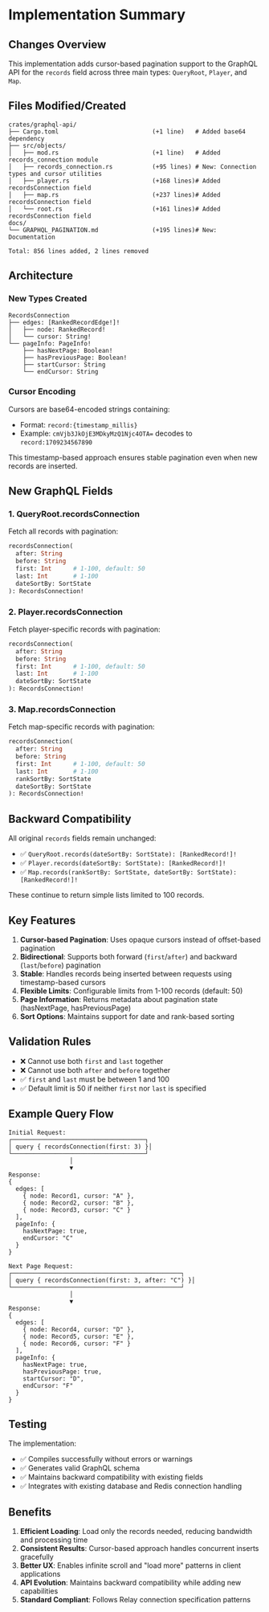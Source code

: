 # Implementation Summary

## Changes Overview

This implementation adds cursor-based pagination support to the GraphQL API for the `records` field across three main types: `QueryRoot`, `Player`, and `Map`.

## Files Modified/Created

```
crates/graphql-api/
├── Cargo.toml                          (+1 line)   # Added base64 dependency
├── src/objects/
│   ├── mod.rs                          (+1 line)   # Added records_connection module
│   ├── records_connection.rs           (+95 lines) # New: Connection types and cursor utilities
│   ├── player.rs                       (+168 lines)# Added recordsConnection field
│   ├── map.rs                          (+237 lines)# Added recordsConnection field
│   └── root.rs                         (+161 lines)# Added recordsConnection field
docs/
└── GRAPHQL_PAGINATION.md               (+195 lines)# New: Documentation

Total: 856 lines added, 2 lines removed
```

## Architecture

### New Types Created

```
RecordsConnection
├── edges: [RankedRecordEdge!]!
│   ├── node: RankedRecord!
│   └── cursor: String!
└── pageInfo: PageInfo!
    ├── hasNextPage: Boolean!
    ├── hasPreviousPage: Boolean!
    ├── startCursor: String
    └── endCursor: String
```

### Cursor Encoding

Cursors are base64-encoded strings containing:
- Format: `record:{timestamp_millis}`
- Example: `cmVjb3JkOjE3MDkyMzQ1Njc4OTA=` decodes to `record:1709234567890`

This timestamp-based approach ensures stable pagination even when new records are inserted.

## New GraphQL Fields

### 1. QueryRoot.recordsConnection

Fetch all records with pagination:
```graphql
recordsConnection(
  after: String
  before: String
  first: Int      # 1-100, default: 50
  last: Int       # 1-100
  dateSortBy: SortState
): RecordsConnection!
```

### 2. Player.recordsConnection

Fetch player-specific records with pagination:
```graphql
recordsConnection(
  after: String
  before: String
  first: Int      # 1-100, default: 50
  last: Int       # 1-100
  dateSortBy: SortState
): RecordsConnection!
```

### 3. Map.recordsConnection

Fetch map-specific records with pagination:
```graphql
recordsConnection(
  after: String
  before: String
  first: Int      # 1-100, default: 50
  last: Int       # 1-100
  rankSortBy: SortState
  dateSortBy: SortState
): RecordsConnection!
```

## Backward Compatibility

All original `records` fields remain unchanged:
- ✅ `QueryRoot.records(dateSortBy: SortState): [RankedRecord!]!`
- ✅ `Player.records(dateSortBy: SortState): [RankedRecord!]!`
- ✅ `Map.records(rankSortBy: SortState, dateSortBy: SortState): [RankedRecord!]!`

These continue to return simple lists limited to 100 records.

## Key Features

1. **Cursor-based Pagination**: Uses opaque cursors instead of offset-based pagination
2. **Bidirectional**: Supports both forward (`first`/`after`) and backward (`last`/`before`) pagination
3. **Stable**: Handles records being inserted between requests using timestamp-based cursors
4. **Flexible Limits**: Configurable limits from 1-100 records (default: 50)
5. **Page Information**: Returns metadata about pagination state (hasNextPage, hasPreviousPage)
6. **Sort Options**: Maintains support for date and rank-based sorting

## Validation Rules

- ❌ Cannot use both `first` and `last` together
- ❌ Cannot use both `after` and `before` together
- ✅ `first` and `last` must be between 1 and 100
- ✅ Default limit is 50 if neither `first` nor `last` is specified

## Example Query Flow

```
Initial Request:
┌─────────────────────────────────────┐
│ query { recordsConnection(first: 3) }│
└─────────────────────────────────────┘
                 │
                 ▼
Response:
{
  edges: [
    { node: Record1, cursor: "A" },
    { node: Record2, cursor: "B" },
    { node: Record3, cursor: "C" }
  ],
  pageInfo: {
    hasNextPage: true,
    endCursor: "C"
  }
}

Next Page Request:
┌───────────────────────────────────────────────┐
│ query { recordsConnection(first: 3, after: "C") }│
└───────────────────────────────────────────────┘
                 │
                 ▼
Response:
{
  edges: [
    { node: Record4, cursor: "D" },
    { node: Record5, cursor: "E" },
    { node: Record6, cursor: "F" }
  ],
  pageInfo: {
    hasNextPage: true,
    hasPreviousPage: true,
    startCursor: "D",
    endCursor: "F"
  }
}
```

## Testing

The implementation:
- ✅ Compiles successfully without errors or warnings
- ✅ Generates valid GraphQL schema
- ✅ Maintains backward compatibility with existing fields
- ✅ Integrates with existing database and Redis connection handling

## Benefits

1. **Efficient Loading**: Load only the records needed, reducing bandwidth and processing time
2. **Consistent Results**: Cursor-based approach handles concurrent inserts gracefully
3. **Better UX**: Enables infinite scroll and "load more" patterns in client applications
4. **API Evolution**: Maintains backward compatibility while adding new capabilities
5. **Standard Compliant**: Follows Relay connection specification patterns
